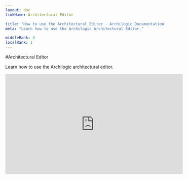 ```yaml
---
layout: doc
linkName: Architectural Editor

title: "How to use the Architectural Editor - Archilogic Documentation"
meta: "Learn how to use the Archilogic Architectural Editor."

middleRank: 4
localRank: 1
---
```


#Architectural Editor

Learn how to use the Archilogic architectural editor.

<iframe width="560" height="315" src="https://www.youtube.com/embed/MboLwn6HxYY" frameborder="0" allowfullscreen></iframe>
